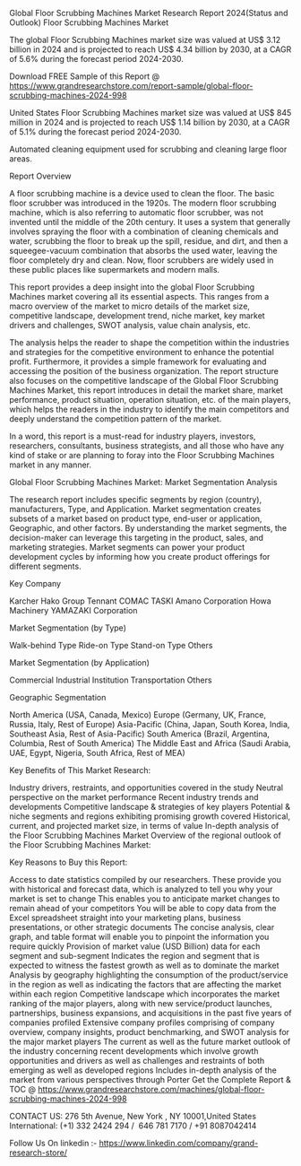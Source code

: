 Global Floor Scrubbing Machines Market Research Report 2024(Status and Outlook)
Floor Scrubbing Machines Market

The global Floor Scrubbing Machines market size was valued at US$ 3.12 billion in 2024 and is projected to reach US$ 4.34 billion by 2030, at a CAGR of 5.6% during the forecast period 2024-2030.

Download FREE Sample of this Report @ https://www.grandresearchstore.com/report-sample/global-floor-scrubbing-machines-2024-998

United States Floor Scrubbing Machines market size was valued at US$ 845 million in 2024 and is projected to reach US$ 1.14 billion by 2030, at a CAGR of 5.1% during the forecast period 2024-2030.

Automated cleaning equipment used for scrubbing and cleaning large floor areas.

Report Overview

A floor scrubbing machine is a device used to clean the floor. The basic floor scrubber was introduced in the 1920s. The modern floor scrubbing machine, which is also referring to automatic floor scrubber, was not invented until the middle of the 20th century. It uses a system that generally involves spraying the floor with a combination of cleaning chemicals and water, scrubbing the floor to break up the spill, residue, and dirt, and then a squeegee-vacuum combination that absorbs the used water, leaving the floor completely dry and clean. Now, floor scrubbers are widely used in these public places like supermarkets and modern malls.

This report provides a deep insight into the global Floor Scrubbing Machines market covering all its essential aspects. This ranges from a macro overview of the market to micro details of the market size, competitive landscape, development trend, niche market, key market drivers and challenges, SWOT analysis, value chain analysis, etc.

The analysis helps the reader to shape the competition within the industries and strategies for the competitive environment to enhance the potential profit. Furthermore, it provides a simple framework for evaluating and accessing the position of the business organization. The report structure also focuses on the competitive landscape of the Global Floor Scrubbing Machines Market, this report introduces in detail the market share, market performance, product situation, operation situation, etc. of the main players, which helps the readers in the industry to identify the main competitors and deeply understand the competition pattern of the market.

In a word, this report is a must-read for industry players, investors, researchers, consultants, business strategists, and all those who have any kind of stake or are planning to foray into the Floor Scrubbing Machines market in any manner.

Global Floor Scrubbing Machines Market: Market Segmentation Analysis

The research report includes specific segments by region (country), manufacturers, Type, and Application. Market segmentation creates subsets of a market based on product type, end-user or application, Geographic, and other factors. By understanding the market segments, the decision-maker can leverage this targeting in the product, sales, and marketing strategies. Market segments can power your product development cycles by informing how you create product offerings for different segments.

Key Company

Karcher
Hako Group
Tennant
COMAC
TASKI
Amano Corporation
Howa Machinery
YAMAZAKI Corporation

Market Segmentation (by Type)

Walk-behind Type
Ride-on Type
Stand-on Type
Others

Market Segmentation (by Application)

Commercial
Industrial
Institution
Transportation
Others

Geographic Segmentation

North America (USA, Canada, Mexico)
Europe (Germany, UK, France, Russia, Italy, Rest of Europe)
Asia-Pacific (China, Japan, South Korea, India, Southeast Asia, Rest of Asia-Pacific)
South America (Brazil, Argentina, Columbia, Rest of South America)
The Middle East and Africa (Saudi Arabia, UAE, Egypt, Nigeria, South Africa, Rest of MEA)

Key Benefits of This Market Research:

Industry drivers, restraints, and opportunities covered in the study
Neutral perspective on the market performance
Recent industry trends and developments
Competitive landscape & strategies of key players
Potential & niche segments and regions exhibiting promising growth covered
Historical, current, and projected market size, in terms of value
In-depth analysis of the Floor Scrubbing Machines Market
Overview of the regional outlook of the Floor Scrubbing Machines Market:

Key Reasons to Buy this Report:

Access to date statistics compiled by our researchers. These provide you with historical and forecast data, which is analyzed to tell you why your market is set to change
This enables you to anticipate market changes to remain ahead of your competitors
You will be able to copy data from the Excel spreadsheet straight into your marketing plans, business presentations, or other strategic documents
The concise analysis, clear graph, and table format will enable you to pinpoint the information you require quickly
Provision of market value (USD Billion) data for each segment and sub-segment
Indicates the region and segment that is expected to witness the fastest growth as well as to dominate the market
Analysis by geography highlighting the consumption of the product/service in the region as well as indicating the factors that are affecting the market within each region
Competitive landscape which incorporates the market ranking of the major players, along with new service/product launches, partnerships, business expansions, and acquisitions in the past five years of companies profiled
Extensive company profiles comprising of company overview, company insights, product benchmarking, and SWOT analysis for the major market players
The current as well as the future market outlook of the industry concerning recent developments which involve growth opportunities and drivers as well as challenges and restraints of both emerging as well as developed regions
Includes in-depth analysis of the market from various perspectives through Porter
Get the Complete Report & TOC @ https://www.grandresearchstore.com/machines/global-floor-scrubbing-machines-2024-998

CONTACT US:
276 5th Avenue, New York , NY 10001,United States
International: (+1) 332 2424 294 /  646 781 7170 / +91 8087042414

Follow Us On linkedin :- https://www.linkedin.com/company/grand-research-store/
